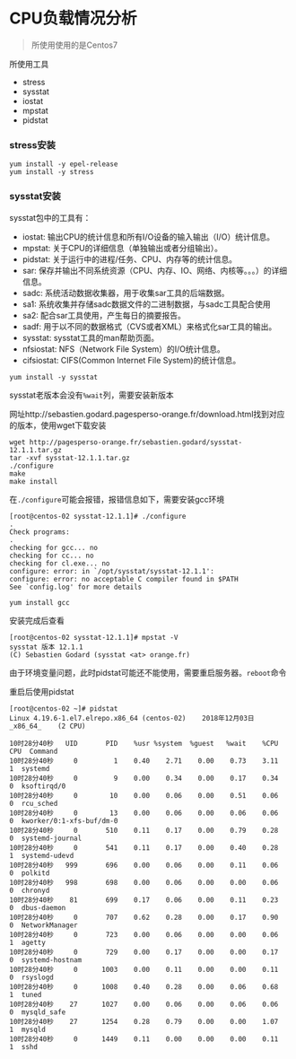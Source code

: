 # CPU负载情况分析

> 所使用使用的是Centos7

所使用工具
* stress
* sysstat
* iostat
* mpstat
* pidstat

### stress安装
```
yum install -y epel-release
yum install -y stress
```

### sysstat安装

sysstat包中的工具有：
* iostat: 输出CPU的统计信息和所有I/O设备的输入输出（I/O）统计信息。
* mpstat: 关于CPU的详细信息（单独输出或者分组输出）。
* pidstat: 关于运行中的进程/任务、CPU、内存等的统计信息。
* sar: 保存并输出不同系统资源（CPU、内存、IO、网络、内核等。。。）的详细信息。
* sadc: 系统活动数据收集器，用于收集sar工具的后端数据。
* sa1: 系统收集并存储sadc数据文件的二进制数据，与sadc工具配合使用
* sa2: 配合sar工具使用，产生每日的摘要报告。
* sadf: 用于以不同的数据格式（CVS或者XML）来格式化sar工具的输出。
* sysstat: sysstat工具的man帮助页面。
* nfsiostat: NFS（Network File System）的I/O统计信息。
* cifsiostat: CIFS(Common Internet File System)的统计信息。

```
yum install -y sysstat
```

sysstat老版本会没有`%wait`列，需要安装新版本

网址http://sebastien.godard.pagesperso-orange.fr/download.html找到对应的版本，使用wget下载安装
```shell
wget http://pagesperso-orange.fr/sebastien.godard/sysstat-12.1.1.tar.gz
tar -xvf sysstat-12.1.1.tar.gz
./configure
make
make install
```

在`./configure`可能会报错，报错信息如下，需要安装gcc环境
```shell
[root@centos-02 sysstat-12.1.1]# ./configure
.
Check programs:
.
checking for gcc... no
checking for cc... no
checking for cl.exe... no
configure: error: in `/opt/sysstat/sysstat-12.1.1':
configure: error: no acceptable C compiler found in $PATH
See `config.log' for more details
```

```shell
yum install gcc
```

安装完成后查看
```shell
[root@centos-02 sysstat-12.1.1]# mpstat -V
sysstat 版本 12.1.1
(C) Sebastien Godard (sysstat <at> orange.fr)
```

由于环境变量问题，此时pidstat可能还不能使用，需要重启服务器。`reboot`命令

重启后使用pidstat
```shell
[root@centos-02 ~]# pidstat
Linux 4.19.6-1.el7.elrepo.x86_64 (centos-02) 	2018年12月03日 	_x86_64_	(2 CPU)

10时28分40秒   UID       PID    %usr %system  %guest   %wait    %CPU   CPU  Command
10时28分40秒     0         1    0.40    2.71    0.00    0.73    3.11     1  systemd
10时28分40秒     0         9    0.00    0.34    0.00    0.17    0.34     0  ksoftirqd/0
10时28分40秒     0        10    0.00    0.06    0.00    0.51    0.06     0  rcu_sched
10时28分40秒     0        13    0.00    0.06    0.00    0.06    0.06     0  kworker/0:1-xfs-buf/dm-0
10时28分40秒     0       510    0.11    0.17    0.00    0.79    0.28     0  systemd-journal
10时28分40秒     0       541    0.11    0.17    0.00    0.40    0.28     1  systemd-udevd
10时28分40秒   999       696    0.00    0.06    0.00    0.11    0.06     0  polkitd
10时28分40秒   998       698    0.00    0.06    0.00    0.00    0.06     0  chronyd
10时28分40秒    81       699    0.17    0.06    0.00    0.11    0.23     0  dbus-daemon
10时28分40秒     0       707    0.62    0.28    0.00    0.17    0.90     0  NetworkManager
10时28分40秒     0       723    0.00    0.06    0.00    0.00    0.06     1  agetty
10时28分40秒     0       729    0.00    0.17    0.00    0.00    0.17     0  systemd-hostnam
10时28分40秒     0      1003    0.00    0.11    0.00    0.00    0.11     0  rsyslogd
10时28分40秒     0      1008    0.40    0.28    0.00    0.06    0.68     1  tuned
10时28分40秒    27      1027    0.00    0.06    0.00    0.06    0.06     0  mysqld_safe
10时28分40秒    27      1254    0.28    0.79    0.00    0.00    1.07     1  mysqld
10时28分40秒     0      1449    0.11    0.00    0.00    0.00    0.11     1  sshd
```



